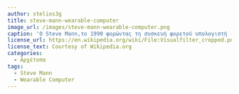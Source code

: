 ```yaml
---
author: stelios3g
title: steve-mann-wearable-computer
image_url: /images/steve-mann-wearable-computer.png
caption: 'Ο Steve Mann,το 1990 φορώντας τη συσκευή φορετού υπολογιστή (wearable computer) που κατασκεύασε.'
license_url: https://en.wikipedia.org/wiki/File:Visualfilter_cropped.png
license_text: Courtesy of Wikipedia.org
categories:
  - Αρχέτυπα
tags:
  - Steve Mann
  - Wearable Computer
---
```

